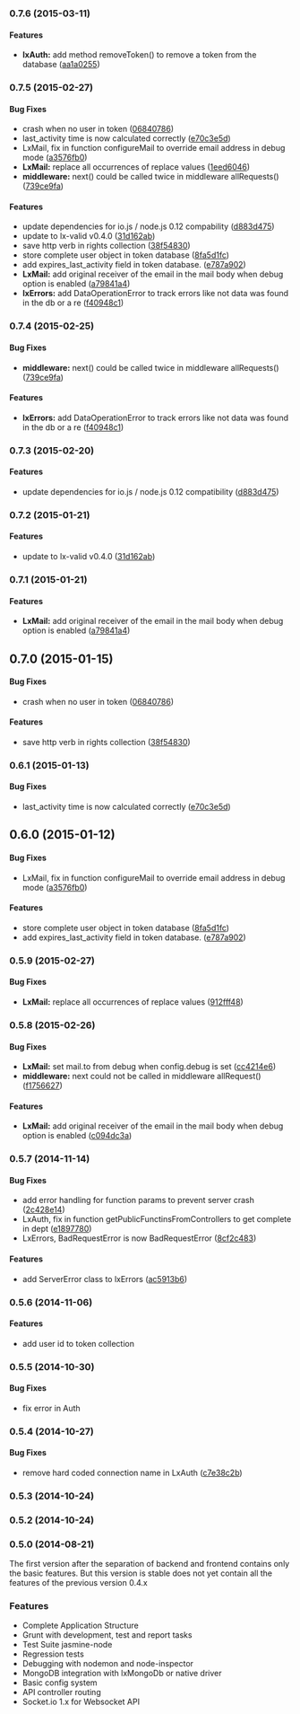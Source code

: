 <a name="0.7.6"></a>
### 0.7.6 (2015-03-11)


#### Features

* **lxAuth:** add method removeToken() to remove a token from the database ([aa1a0255](https://github.com/litixsoft/baboon-backend/commit/aa1a0255d687f4390f160625c36d5c3edef54752))


<a name="0.7.5"></a>
### 0.7.5 (2015-02-27)


#### Bug Fixes

* crash when no user in token ([06840786](https://github.com/litixsoft/baboon-backend/commit/06840786dc533b579436893705c8e97d4f249876))
* last_activity time is now calculated correctly ([e70c3e5d](https://github.com/litixsoft/baboon-backend/commit/e70c3e5db3ccf4ca3d30a3033407b44651f7dbe4))
* LxMail, fix in function configureMail to override email address in debug mode ([a3576fb0](https://github.com/litixsoft/baboon-backend/commit/a3576fb074241d97a5bcdc58ad216d3658b759aa))
* **LxMail:** replace all occurrences of replace values ([1eed6046](https://github.com/litixsoft/baboon-backend/commit/1eed604694f9a983736d09e6271d9486433e17a6))
* **middleware:** next() could be called twice in middleware allRequests() ([739ce9fa](https://github.com/litixsoft/baboon-backend/commit/739ce9fae9b3e15ba2f64c852cc113466d1efe9f))


#### Features

* update dependencies for io.js / node.js 0.12 compability ([d883d475](https://github.com/litixsoft/baboon-backend/commit/d883d475b2ded8dad891c40714598d042ec70d46))
* update to lx-valid v0.4.0 ([31d162ab](https://github.com/litixsoft/baboon-backend/commit/31d162ab6fa8e95c589425258c60d6995be41b1e))
* save http verb in rights collection ([38f54830](https://github.com/litixsoft/baboon-backend/commit/38f5483092d9869f946796dcd0fc13974e7bf788))
* store complete user object in token database ([8fa5d1fc](https://github.com/litixsoft/baboon-backend/commit/8fa5d1fcb09fb6a8668da245d58ae5d4e68f9cae))
* add expires_last_activity field in token database. ([e787a902](https://github.com/litixsoft/baboon-backend/commit/e787a902e501779ec56c6c6fc8d8611905fbb427))
* **LxMail:** add original receiver of the email in the mail body when debug option is enabled ([a79841a4](https://github.com/litixsoft/baboon-backend/commit/a79841a455e9149782b2c2d643afc25b1f176028))
* **lxErrors:** add DataOperationError to track errors like not data was found in the db or a re ([f40948c1](https://github.com/litixsoft/baboon-backend/commit/f40948c19f9c8ccf5120c465c3b8c0fa6ec29d3b))


<a name="0.7.4"></a>
### 0.7.4 (2015-02-25)


#### Bug Fixes

* **middleware:** next() could be called twice in middleware allRequests() ([739ce9fa](https://github.com/litixsoft/baboon-backend/commit/739ce9fae9b3e15ba2f64c852cc113466d1efe9f))


#### Features

* **lxErrors:** add DataOperationError to track errors like not data was found in the db or a re ([f40948c1](https://github.com/litixsoft/baboon-backend/commit/f40948c19f9c8ccf5120c465c3b8c0fa6ec29d3b))


<a name="0.7.3"></a>
### 0.7.3 (2015-02-20)


#### Features

* update dependencies for io.js / node.js 0.12 compatibility ([d883d475](https://github.com/litixsoft/baboon-backend/commit/d883d475b2ded8dad891c40714598d042ec70d46))


<a name="0.7.2"></a>
### 0.7.2 (2015-01-21)


#### Features

* update to lx-valid v0.4.0 ([31d162ab](https://github.com/litixsoft/baboon-backend/commit/31d162ab6fa8e95c589425258c60d6995be41b1e))


<a name="0.7.1"></a>
### 0.7.1 (2015-01-21)


#### Features

* **LxMail:** add original receiver of the email in the mail body when debug option is enabled ([a79841a4](https://github.com/litixsoft/baboon-backend/commit/a79841a455e9149782b2c2d643afc25b1f176028))


<a name="0.7.0"></a>
## 0.7.0 (2015-01-15)


#### Bug Fixes

* crash when no user in token ([06840786](https://github.com/litixsoft/baboon-backend/commit/06840786dc533b579436893705c8e97d4f249876))


#### Features

* save http verb in rights collection ([38f54830](https://github.com/litixsoft/baboon-backend/commit/38f5483092d9869f946796dcd0fc13974e7bf788))


<a name="0.6.1"></a>
### 0.6.1 (2015-01-13)


#### Bug Fixes

* last_activity time is now calculated correctly ([e70c3e5d](https://github.com/litixsoft/baboon-backend/commit/e70c3e5db3ccf4ca3d30a3033407b44651f7dbe4))


<a name="0.6.0"></a>
## 0.6.0 (2015-01-12)


#### Bug Fixes

* LxMail, fix in function configureMail to override email address in debug mode ([a3576fb0](https://github.com/litixsoft/baboon-backend/commit/a3576fb074241d97a5bcdc58ad216d3658b759aa))


#### Features

* store complete user object in token database ([8fa5d1fc](https://github.com/litixsoft/baboon-backend/commit/8fa5d1fcb09fb6a8668da245d58ae5d4e68f9cae))
* add expires_last_activity field in token database. ([e787a902](https://github.com/litixsoft/baboon-backend/commit/e787a902e501779ec56c6c6fc8d8611905fbb427))


<a name="0.5.9"></a>
### 0.5.9 (2015-02-27)


#### Bug Fixes

* **LxMail:** replace all occurrences of replace values ([912fff48](https://github.com/litixsoft/baboon-backend/commit/912fff48522e8d3fb7c4ba0def16f7e768b3fd83))


<a name="0.5.8"></a>
### 0.5.8 (2015-02-26)


#### Bug Fixes

* **LxMail:** set mail.to from debug when config.debug is set ([cc4214e6](https://github.com/litixsoft/baboon-backend/commit/cc4214e613c2c30a8172a792c58a286e7184cbe8))
* **middleware:** next could not be called in middleware allRequest() ([f1756627](https://github.com/litixsoft/baboon-backend/commit/f17566272fb8acc478da76a234eb2aa791326c05))


#### Features

* **LxMail:** add original receiver of the email in the mail body when debug option is enabled ([c094dc3a](https://github.com/litixsoft/baboon-backend/commit/c094dc3ac3445b4c28c11c3945335cfa3941a166))


<a name="0.5.7"></a>
### 0.5.7 (2014-11-14)


#### Bug Fixes

* add error handling for function params to prevent server crash ([2c428e14](https://github.com/litixsoft/baboon-backend/commit/2c428e145072c93eeb7590708b5b309f84c6416c))
* LxAuth, fix in function getPublicFunctinsFromControllers to get complete in dept ([e1897780](https://github.com/litixsoft/baboon-backend/commit/e1897780b656b2da9f4ae463a515178d2cc6b917))
* LxErrors, BadRequestError is now BadRequestError ([8cf2c483](https://github.com/litixsoft/baboon-backend/commit/8cf2c483d3c461411c02b6781dfe37e9adfa7358))


#### Features

* add ServerError class to lxErrors ([ac5913b6](https://github.com/litixsoft/baboon-backend/commit/ac5913b6ce643067da9ad6ad12ed7678c6e201ca))


<a name="0.5.6"></a>
### 0.5.6 (2014-11-06)


#### Features

* add user id to token collection


<a name="0.5.5"></a>
### 0.5.5 (2014-10-30)


#### Bug Fixes

* fix error in Auth


<a name="0.5.4"></a>
### 0.5.4 (2014-10-27)


#### Bug Fixes

* remove hard coded connection name in LxAuth ([c7e38c2b](https://github.com/litixsoft/baboon-backend/commit/c7e38c2b3c1f22de0bfab67de581ddb83ef56cb0))


<a name="0.5.3"></a>
### 0.5.3 (2014-10-24)


<a name="0.5.2"></a>
### 0.5.2 (2014-10-24)


<a name="0.5.0"></a>
### 0.5.0 (2014-08-21)

The first version after the separation of backend and frontend contains only the basic features.
But this version is stable does not yet contain all the features of the previous version 0.4.x


### Features

* Complete Application Structure
* Grunt with development, test and report tasks
* Test Suite jasmine-node
* Regression tests
* Debugging with nodemon and node-inspector
* MongoDB integration with lxMongoDb or native driver
* Basic config system
* API controller routing
* Socket.io 1.x for Websocket API
